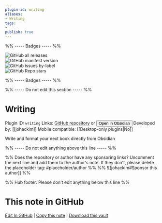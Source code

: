 ```yaml
---
plugin-id: writing
aliases:
- Writing
tags: 
- 
publish: true
---
```


%% ----- Badges ----- %%

![GitHub all releases](https://img.shields.io/github/downloads/johackim/obsidian-writing/total?color=573E7A&logo=github&style=for-the-badge)   
![GitHub manifest version](https://img.shields.io/github/manifest-json/v/johackim/obsidian-writing?color=573E7A&logo=github&style=for-the-badge)   
![GitHub issues by-label](https://img.shields.io/github/issues/johackim/obsidian-writing/help%20wanted?color=573E7A&logo=github&style=for-the-badge)   
![GitHub Repo stars](https://img.shields.io/github/stars/johackim/obsidian-writing?color=573E7A&logo=github&style=for-the-badge)

%% ----- Badges ----- %%

%% ----- Do not edit this section ----- %%

# Writing

Plugin ID: `writing`
Links: [GitHub repository](https://github.com/johackim/obsidian-writing) or [<button id=HH>Open in Obsidian</button>](obsidian://show-plugin?id=writing)
Developed by: [[johackim]]
Mobile compatible: [[Desktop-only plugins|No]]

Write and format your next book directly from Obsidian

%% ----- Do not edit anything above this line ----- %% 

%% Does the repository or author have any sponsoring links? Uncomment the next line and add them to the author's note. If they don't, please delete the placeholder tag: #placeholder/author %%
%% ![[johackim#Sponsor this author]] %%

%% Hub footer: Please don't edit anything below this line %%

# This note in GitHub

<span class="git-footer">[Edit In GitHub](https://github.dev/obsidian-community/obsidian-hub/blob/main/02%20-%20Community%20Expansions/02.05%20All%20Community%20Expansions/Plugins/writing.md "git-hub-edit-note") | [Copy this note](https://raw.githubusercontent.com/obsidian-community/obsidian-hub/main/02%20-%20Community%20Expansions/02.05%20All%20Community%20Expansions/Plugins/writing.md "git-hub-copy-note") | [Download this vault](https://github.com/obsidian-community/obsidian-hub/archive/refs/heads/main.zip "git-hub-download-vault") </span>
